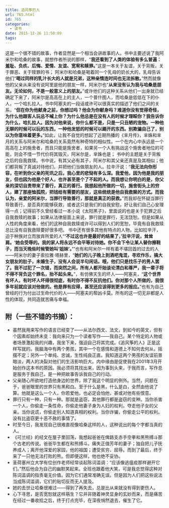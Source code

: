```yaml
---
title: 追风筝的人
url: 765.html
id: 765
categories:
  - 读书
date: 2015-12-26 11:50:09
tags:
---
```


这是一个很不错的故事，作者显然是一个相当会讲故事的人。书中主要述说了我阿米尔和哈桑的故事，就想作者所说的那样，“**我还看到了人类的体验有多么普遍：羞耻、负疚、后悔、爱情、友谊、宽宥和赎罪。**”这是一本关于友谊，关于背叛，关于罪恶、关于赎罪的书； 阿米尔和哈桑是喝着同一个乳母的奶长大的，乳母告诉他们“**喝过同样的乳汁长大的人就是兄弟，这种亲情连时间也无法拆散。**”然而就像他的父亲从来没有说阿里是他的朋友一样，阿米尔也“**从来没有认为我与哈桑是朋友。无论如何，不是一般意义上的朋友。**”或许他们的这种关系从他们一出身就已经确定下来了，阿米尔是高高在上的主人，一个普什图人，而哈桑是低低在下的仆人，一个哈扎拉人。书中阿塞夫的一段话或许可以很真实的描述了他们之间的关系，“**但在你为他献身之前，你想过吗？他会为你献身吗？难道你没有觉得奇怪，为什么他跟客人玩总不喊上你？为什么他总是在没有人的时候才理睬你？我告诉你为什么，哈扎拉人。因为对他来说，你什么都不是，只是一只丑陋的宠物。一种他无聊的时候可以玩的东西，一种他发怒的时候可以踢开的东西。别欺骗自己了，别以为你意味着更多。**”如此，让我不自觉的想起了近期热播的《芈月传》，芈姝和芈月的关系与阿米尔和哈桑的关系竟然有种奇特的相似性。一个在内心中永远是一个高高在上的施舍者，而且只能是施舍者，如果另一个人有挑战这个施舍者地位的可能，则会不惜一节代价将其毁灭，阿米尔是，芈姝也是； 书中的主题是关于背叛之后的自我救赎。书中说，有其父必有其子，阿米尔和其父亲还真是及其相似；他们都背叛了真诚对待他们，并把他们当做朋友的人。拉辛汗说：“**我无法向你形容，在听到你父亲的死讯之后，我心里的悲恸有多么深。我爱他，因为他是我的朋友，但也因为他是个好人，也许甚至是个了不起的人。而我想让你明白的是，你父亲的深切自责带来了善行，真正的善行。我想起他所做的一切，施舍街头上的穷人，建了那座恤孤院，把钱给有需要的朋友，这些统统是他自我救赎的方式。而我认为，亲爱的阿米尔，当罪行导致善行，那就是真正的获救。**”而我却在怀疑当罪行导致善行，是否真的能够获救，或者这只是我们的自我安慰，好让我们自己心安理得一点；记得前不久曾经看过一本小说《太阳黑子》，里面说的也是关于犯罪之后自我救赎的故事；如果从法律层面上来说，罪行就是罪行，无法饶恕。但是如果从人性的角度来看，他们的这种自我救赎或许可以得到人们的宽恕，毕竟有自我救赎总比没有自我救赎要好很多吧。 书中还有很多其他有特点的人物，比如拉辛汗，迫于种族对立而放弃所爱的人“**‘不过这也许是最好的结果了，’拉辛汗说，耸耸肩。‘她会受辱的。我的家人将永远不会平等对待她。你不会下令让某人替你擦鞋子，而当天晚些时候管她叫‘姐妹’。’**”也有和阿米尔一样有着不堪回首的过去的人——阿米尔的妻子索拉雅·塔赫里，“**她们的儿子晚上到酒吧鬼混，寻欢作乐，搞大女朋友的肚子，未婚生子，没有人会说半句闲话。哦，他们只是找乐子的男人罢了。我不过犯了一次错，而突然之间，所有人都开始谈论清白和尊严，我一辈子将不得不背负这个罪名，抬不起头来。**”，有仿佛天生的坏人——阿塞夫，“**这个世界有坏人，有时坏人坏得很彻底，有时你不得不反抗他们。你对那个人所做的，我很多年前就应该对他做的。他是罪有应得，甚至还应该得到更多的报应。**”也有为自己曾经的行为付出过生命代价的人——阿塞夫的帮凶卡莫。所有的这一切无非都是人性的体现，共同造就苦痛与幸福。

附（一些不错的书摘）：
-----------

*   虽然我用来写作的语言已经变了——从法尔西文、法文，到如今的英文，但有个因素却始终未变：我向来只为一个读者写作——我自己。某个特定的人物或者场景激起我的兴趣，我坐下来，强迫自己将其完成。《追风筝的人》正是这样写就的。我脑海中有两个男孩，其中一个在感情和道德上不知何去何从，摇摆不定；另外一个单纯、忠诚，生性纯良正直。我知道这两个男孩的友谊前景暗淡，两人的决裂对他们的生活影响巨大。内中缘由是促使我在2001年3月开始创作这本书的原因。我必须将其找出来，因为事到头来，于我而言，写作总是服务于我自己，是一种把故事告诉我自己的行动。
*   父亲随心所欲地打造他身边的世界，除了我这个明显的例外。当然，问题在于，爸爸眼里的世界只有黑和白。至于什么是黑，什么是白，全然由他说了算。他就是这么一个人，你若爱他，也必定会怕他，甚或对他有些恨意。
*   罪行只有一种，只有一种。那就是盗窃，其他罪行都是盗窃的变种。当你杀害一个人，你偷走一条性命，你偷走他妻子身为人妇的权利，夺走他子女的父亲。当你说谎，你偷走别人知道真相的权利。当你诈骗，你偷走公平的权利。没有比盗窃更十恶不赦的事情了。
*   时至今日，我发现自己很难直视像哈桑这样的人，这种说出的每个字都当真的人。
*   《可兰经》的经文在屋子里回荡，我想起爸爸在俾路支赤手空拳和黑熊搏斗那个古老的传说。爸爸毕生都在和熊搏斗。痛失正值芳年的妻子；独自把儿子抚养成人；离开他深爱的家园，他的祖国；遭受贫穷、屈辱。而到了最后，终于来了一只他无法打败的熊。但即便这样，他也绝不妥协。
*   圣荷塞州立大学有位创作老师经常谈起陈词滥调：“应该像逃瘟疫那样避开它们。”然后他会为自己的幽默笑起来。全班也跟着他大笑，可是我总觉得这种对陈词滥调的指责毫无价值。因为它们通常准确无误。但是因为人们把这些说法当成陈词滥调，它们的贴切反而无人提及。
*   她的去世让哈桑很难过——得到了再失去，总是比从来就没有得到更伤人。
*   心下寻思，是否宽恕就这样萌生？它并非随着神灵显身的玄妙而来，而是痛苦在经过一番收拾之后，终于打点完毕，在深夜悄然退去，催生了它。